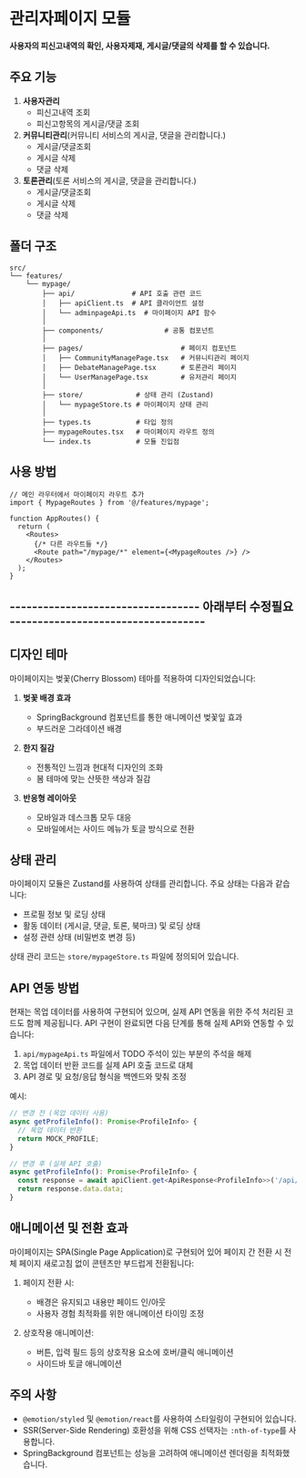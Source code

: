 # 관리자페이지 모듈

**사용자의 피신고내역의 확인, 사용자제재, 게시글/댓글의 삭제를 할 수 있습니다.**

## 주요 기능

1. **사용자관리**
   - 피신고내역 조회
   - 피신고항목의 게시글/댓글 조회
2. **커뮤니티관리**(커뮤니티 서비스의 게시글, 댓글을 관리합니다.)
   - 게시글/댓글조회
   - 게시글 삭제
   - 댓글 삭제
3. **토론관리**(토론 서비스의 게시글, 댓글을 관리합니다.)
   - 게시글/댓글조회
   - 게시글 삭제
   - 댓글 삭제

## 폴더 구조

```
src/
└── features/
    └── mypage/
        ├── api/              # API 호출 관련 코드
        │   ├── apiClient.ts  # API 클라이언트 설정
        │   └── adminpageApi.ts  # 마이페이지 API 함수
        │
        ├── components/               # 공통 컴포넌트
        │
        ├── pages/                        # 페이지 컴포넌트
        │   ├── CommunityManagePage.tsx   # 커뮤니티관리 페이지
        │   ├── DebateManagePage.tsx      # 토론관리 페이지
        │   └── UserManagePage.tsx        # 유저관리 페이지
        │
        ├── store/             # 상태 관리 (Zustand)
        │   └── mypageStore.ts # 마이페이지 상태 관리
        │
        ├── types.ts           # 타입 정의
        ├── mypageRoutes.tsx   # 마이페이지 라우트 정의
        └── index.ts           # 모듈 진입점
```

## 사용 방법

```tsx
// 메인 라우터에서 마이페이지 라우트 추가
import { MypageRoutes } from '@/features/mypage';

function AppRoutes() {
  return (
    <Routes>
      {/* 다른 라우트들 */}
      <Route path="/mypage/*" element={<MypageRoutes />} />
    </Routes>
  );
}
```

## ---------------------------------- 아래부터 수정필요 -----------------------------------

## 디자인 테마

마이페이지는 벚꽃(Cherry Blossom) 테마를 적용하여 디자인되었습니다:

1. **벚꽃 배경 효과**

   - SpringBackground 컴포넌트를 통한 애니메이션 벚꽃잎 효과
   - 부드러운 그라데이션 배경

2. **한지 질감**

   - 전통적인 느낌과 현대적 디자인의 조화
   - 봄 테마에 맞는 산뜻한 색상과 질감

3. **반응형 레이아웃**
   - 모바일과 데스크톱 모두 대응
   - 모바일에서는 사이드 메뉴가 토글 방식으로 전환

## 상태 관리

마이페이지 모듈은 Zustand를 사용하여 상태를 관리합니다. 주요 상태는 다음과 같습니다:

- 프로필 정보 및 로딩 상태
- 활동 데이터 (게시글, 댓글, 토론, 북마크) 및 로딩 상태
- 설정 관련 상태 (비밀번호 변경 등)

상태 관리 코드는 `store/mypageStore.ts` 파일에 정의되어 있습니다.

## API 연동 방법

현재는 목업 데이터를 사용하여 구현되어 있으며, 실제 API 연동을 위한 주석 처리된 코드도 함께 제공됩니다.
API 구현이 완료되면 다음 단계를 통해 실제 API와 연동할 수 있습니다:

1. `api/mypageApi.ts` 파일에서 TODO 주석이 있는 부분의 주석을 해제
2. 목업 데이터 반환 코드를 실제 API 호출 코드로 대체
3. API 경로 및 요청/응답 형식을 백엔드와 맞춰 조정

예시:

```typescript
// 변경 전 (목업 데이터 사용)
async getProfileInfo(): Promise<ProfileInfo> {
  // 목업 데이터 반환
  return MOCK_PROFILE;
}

// 변경 후 (실제 API 호출)
async getProfileInfo(): Promise<ProfileInfo> {
  const response = await apiClient.get<ApiResponse<ProfileInfo>>('/api/mypage/profile');
  return response.data.data;
}
```

## 애니메이션 및 전환 효과

마이페이지는 SPA(Single Page Application)로 구현되어 있어 페이지 간 전환 시 전체 페이지 새로고침 없이 콘텐츠만 부드럽게 전환됩니다:

1. 페이지 전환 시:

   - 배경은 유지되고 내용만 페이드 인/아웃
   - 사용자 경험 최적화를 위한 애니메이션 타이밍 조정

2. 상호작용 애니메이션:
   - 버튼, 입력 필드 등의 상호작용 요소에 호버/클릭 애니메이션
   - 사이드바 토글 애니메이션

## 주의 사항

- `@emotion/styled` 및 `@emotion/react`를 사용하여 스타일링이 구현되어 있습니다.
- SSR(Server-Side Rendering) 호환성을 위해 CSS 선택자는 `:nth-of-type`를 사용합니다.
- SpringBackground 컴포넌트는 성능을 고려하여 애니메이션 렌더링을 최적화했습니다.
